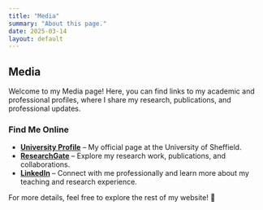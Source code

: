 ```yaml
---
title: "Media"
summary: "About this page."
date: 2025-03-14
layout: default
---
```


## Media  

Welcome to my Media page! Here, you can find links to my academic and professional profiles, where I share my research, publications, and professional updates.  

### **Find Me Online**  

- **[University Profile](https://www.sheffield.ac.uk/cs/people/academic/islam-elgendy)** – My official page at the University of Sheffield.  
- **[ResearchGate](https://www.researchgate.net/profile/Islam-Elgendy-2)** – Explore my research work, publications, and collaborations.  
- **[LinkedIn](https://no.linkedin.com/in/islam-elgendy-484664238)** – Connect with me professionally and learn more about my teaching and research experience.  

For more details, feel free to explore the rest of my website! 🚀  